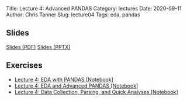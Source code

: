Title: Lecture 4: Advanced PANDAS
Category: lectures
Date: 2020-09-11
Author: Chris Tanner
Slug: lecture04
Tags: eda, pandas


## Slides
[Slides (PDF)]({attach}slides/Lecture04_EDA_and_PANDAS.pdf)
[Slides (PPTX)]({attach}slides/Lecture04_EDA_and_PANDAS.pptx)

## Exercises
- [Lecture 4: EDA with PANDAS [Notebook]]({filename}notebook/Lecture4_Ex1_solutions.ipynb)
- [Lecture 4: EDA and Advanced PANDAS [Notebook]]({filename}notebook/Lecture4_Ex2_solutions.ipynb)
- [Lecture 4: Data Collection, Parsing, and Quick Analyses [Notebook]]({filename}notebook/Extra_Examples_IMDB_students.ipynb)